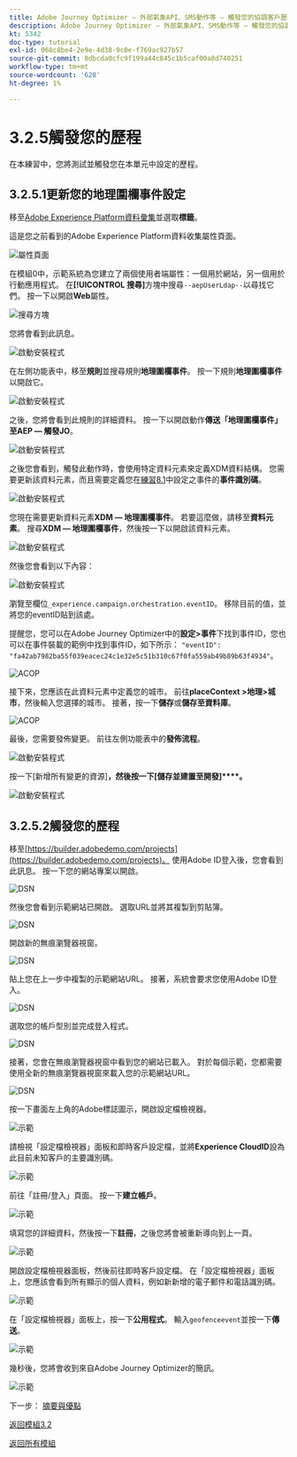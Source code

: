 ```yaml
---
title: Adobe Journey Optimizer — 外部氣象API、SMS動作等 — 觸發您的協調客戶歷程
description: Adobe Journey Optimizer — 外部氣象API、SMS動作等 — 觸發您的協調客戶歷程
kt: 5342
doc-type: tutorial
exl-id: 068c8be4-2e9e-4d38-9c0e-f769ac927b57
source-git-commit: 0dbcda0cfc9f199a44c845c1b5caf00a8d740251
workflow-type: tm+mt
source-wordcount: '628'
ht-degree: 1%

---
```


# 3.2.5觸發您的歷程

在本練習中，您將測試並觸發您在本單元中設定的歷程。

## 3.2.5.1更新您的地理圍欄事件設定

移至[Adobe Experience Platform資料彙集](https://experience.adobe.com/launch/)並選取&#x200B;**標籤**。

這是您之前看到的Adobe Experience Platform資料收集屬性頁面。

![屬性頁面](./../../../modules/datacollection/module1.1/images/launch1.png)

在模組0中，示範系統為您建立了兩個使用者端屬性：一個用於網站，另一個用於行動應用程式。 在&#x200B;**[!UICONTROL 搜尋]**&#x200B;方塊中搜尋`--aepUserLdap--`以尋找它們。 按一下以開啟&#x200B;**Web**&#x200B;屬性。

![搜尋方塊](./../../../modules/datacollection/module1.1/images/property6.png)

您將會看到此訊息。

![啟動安裝程式](./images/rule1.png)

在左側功能表中，移至&#x200B;**規則**&#x200B;並搜尋規則&#x200B;**地理圍欄事件**。 按一下規則&#x200B;**地理圍欄事件**&#x200B;以開啟它。

![啟動安裝程式](./images/rule2.png)

之後，您將會看到此規則的詳細資料。 按一下以開啟動作&#x200B;**傳送「地理圍欄事件」至AEP — 觸發JO**。

![啟動安裝程式](./images/rule3.png)

之後您會看到，觸發此動作時，會使用特定資料元素來定義XDM資料結構。 您需要更新該資料元素，而且需要定義您在[練習8.1](./ex1.md)中設定之事件的&#x200B;**事件識別碼**。

![啟動安裝程式](./images/rule4.png)

您現在需要更新資料元素&#x200B;**XDM — 地理圍欄事件**。 若要這麼做，請移至&#x200B;**資料元素**。 搜尋&#x200B;**XDM — 地理圍欄事件**，然後按一下以開啟該資料元素。

![啟動安裝程式](./images/rule5.png)

然後您會看到以下內容：

![啟動安裝程式](./images/rule6.png)

瀏覽至欄位`_experience.campaign.orchestration.eventID`。 移除目前的值，並將您的eventID貼到該處。

提醒您，您可以在Adobe Journey Optimizer中的&#x200B;**設定>事件**&#x200B;下找到事件ID，您也可以在事件裝載的範例中找到事件ID，如下所示： `"eventID": "fa42ab7982ba55f039eacec24c1e32e5c51b310c67f0fa559ab49b89b63f4934"`。

![ACOP](./images/payloadeventID.png)

接下來，您應該在此資料元素中定義您的城市。 前往&#x200B;**placeContext >地理>城市**，然後輸入您選擇的城市。 接著，按一下&#x200B;**儲存**&#x200B;或&#x200B;**儲存至資料庫**。

![ACOP](./images/payloadeventIDgeo.png)

最後，您需要發佈變更。 前往左側功能表中的&#x200B;**發佈流程**。

![啟動安裝程式](./images/rule8.png)

按一下[新增所有變更的資源]**，然後按一下[儲存並建置至開發]****。**

![啟動安裝程式](./images/rule9.png)

## 3.2.5.2觸發您的歷程

移至[https://builder.adobedemo.com/projects](https://builder.adobedemo.com/projects)。 使用Adobe ID登入後，您會看到此訊息。 按一下您的網站專案以開啟。

![DSN](./../../../modules/gettingstarted/gettingstarted/images/web8.png)

然後您會看到示範網站已開啟。 選取URL並將其複製到剪貼簿。

![DSN](./../../../modules/gettingstarted/gettingstarted/images/web3.png)

開啟新的無痕瀏覽器視窗。

![DSN](./../../../modules/gettingstarted/gettingstarted/images/web4.png)

貼上您在上一步中複製的示範網站URL。 接著，系統會要求您使用Adobe ID登入。

![DSN](./../../../modules/gettingstarted/gettingstarted/images/web5.png)

選取您的帳戶型別並完成登入程式。

![DSN](./../../../modules/gettingstarted/gettingstarted/images/web6.png)

接著，您會在無痕瀏覽器視窗中看到您的網站已載入。 對於每個示範，您都需要使用全新的無痕瀏覽器視窗來載入您的示範網站URL。

![DSN](./../../../modules/gettingstarted/gettingstarted/images/web7.png)

按一下畫面左上角的Adobe標誌圖示，開啟設定檔檢視器。

![示範](./../../../modules/datacollection/module1.2/images/pv1.png)

請檢視「設定檔檢視器」面板和即時客戶設定檔，並將&#x200B;**Experience CloudID**&#x200B;設為此目前未知客戶的主要識別碼。

![示範](./../../../modules/datacollection/module1.2/images/pv2.png)

前往「註冊/登入」頁面。 按一下&#x200B;**建立帳戶**。

![示範](./../../../modules/datacollection/module1.2/images/pv9.png)

填寫您的詳細資料，然後按一下&#x200B;**註冊**，之後您將會被重新導向到上一頁。

![示範](./../../../modules/datacollection/module1.2/images/pv10.png)

開啟設定檔檢視器面板，然後前往即時客戶設定檔。 在「設定檔檢視器」面板上，您應該會看到所有顯示的個人資料，例如新新增的電子郵件和電話識別碼。

![示範](./../../../modules/datacollection/module1.2/images/pv11.png)

在「設定檔檢視器」面板上，按一下&#x200B;**公用程式**。 輸入`geofenceevent`並按一下&#x200B;**傳送**。

![示範](./images/smsdemo1.png)

幾秒後，您將會收到來自Adobe Journey Optimizer的簡訊。

![示範](./images/smsdemo4.png)

下一步： [摘要與優點](./summary.md)

[返回模組3.2](journey-orchestration-external-weather-api-sms.md)

[返回所有模組](../../../overview.md)

